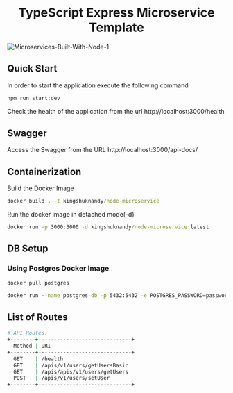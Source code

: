 <html><center><h1>TypeScript Express Microservice Template</h1></center></html>

![Microservices-Built-With-Node-1](https://github.com/kingshuknandy2016/microservice-nodejs-starter/assets/36564770/28454ace-8629-4849-8da1-38bab6076e26)

## Quick Start

In order to start the application execute the following command

```cmd
npm run start:dev
```

Check the health of the application from the url http://localhost:3000/health

## Swagger

Access the Swagger from the URL http://localhost:3000/api-docs/

## Containerization

Build the Docker Image

```cmd
docker build . -t kingshuknandy/node-microservice
```

Run the docker image in detached mode(-d)

```cmd
docker run -p 3000:3000 -d kingshuknandy/node-microservice:latest
```
## DB Setup

### Using Postgres Docker Image

```cmd
docker pull postgres
```

```cmd
docker run --name postgres-db -p 5432:5432 -e POSTGRES_PASSWORD=password -d postgres
```

## List of Routes

```sh
# API Routes:
+--------+------------------------------+
  Method | URI
+--------+------------------------------+
  GET    | /health
  GET    | /apis/v1/users/getUsersBasic
  GET    | /apis/apis/v1/users/getUsers
  POST   | /apis/v1/users/setUser
+--------+------------------------------+
```
